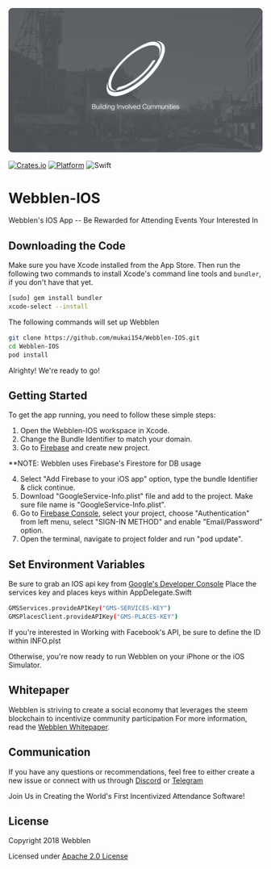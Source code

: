 ![Webblen-IOS](https://github.com/mukai154/Webblen-IOS/blob/master/resources/webblen-cover-img.png)

[![Crates.io](https://img.shields.io/crates/l/rustc-serialize.svg)]()
[![Platform](https://img.shields.io/badge/platform-IOS-lightgrey.svg)]()
![Swift](https://img.shields.io/badge/%20in-swift%204.0-orange.svg)

# Webblen-IOS
Webblen's IOS App -- Be Rewarded for Attending Events Your Interested In

Downloading the Code
----------------
Make sure you have Xcode installed from 
the App Store. Then run the following two commands to install Xcode's
command line tools and `bundler`, if you don't have that yet.

```sh
[sudo] gem install bundler
xcode-select --install
```

The following commands will set up Webblen

```sh
git clone https://github.com/mukai154/Webblen-IOS.git
cd Webblen-IOS
pod install
```

Alrighty! We're ready to go!


## Getting Started

To get the app running, you need to follow these simple steps:

1. Open the Webblen-IOS workspace in Xcode.
2. Change the Bundle Identifier to match your domain.
3. Go to [Firebase](https://firebase.google.com) and create new project.

**NOTE: Webblen uses Firebase's Firestore for DB usage

4. Select "Add Firebase to your iOS app" option, type the bundle Identifier & click continue.
5. Download "GoogleService-Info.plist" file and add to the project. Make sure file name is "GoogleService-Info.plist".
6. Go to [Firebase Console](https://console.firebase.google.com), select your project, choose "Authentication" from left menu, select "SIGN-IN METHOD" and enable "Email/Password" option.
7. Open the terminal, navigate to project folder and run "pod update". 


## Set Environment Variables
Be sure to grab an IOS api key from [Google's Developer Console](https://code.google.com/apis/console)
Place the services key and places keys within AppDelegate.Swift
```sh
GMSServices.provideAPIKey("GMS-SERVICES-KEY")
GMSPlacesClient.provideAPIKey("GMS-PLACES-KEY")
```
If you're interested in Working with Facebook's API, be sure to define the ID within INFO.plst

Otherwise, you're now ready to run Webblen on your iPhone or the iOS Simulator.


## Whitepaper
Webblen is striving to create a social economy that leverages the steem blockchain to incentivize community participation
For more information, read the [Webblen Whitepaper](https://webblen.com/wp-content/uploads/2018/01/Webblen-White-Paper.pdf).

## Communication
If you have any questions or recommendations, feel free to either create a new issue or connect with us through [Discord](https://discord.gg/5cxGQmt) or [Telegram](https://t.me/joinchat/AAAAAEwPh5GOiHAZQ-QeJg)

Join Us in Creating the World's First Incentivized Attendance Software!

## License

Copyright 2018 Webblen

Licensed under [Apache 2.0 License](https://opensource.org/licenses/Apache-2.0)
